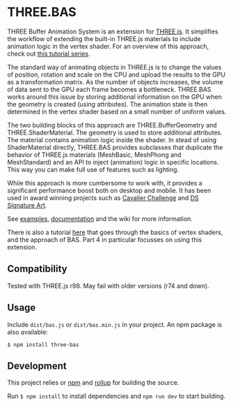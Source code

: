 # THREE.BAS
THREE Buffer Animation System is an extension for [THREE.js](https://github.com/mrdoob/three.js/). It simplifies the workflow of extending the built-in THREE.js materials to include animation logic in the vertex shader. For an overview of this approach, check out [this tutorial series](https://medium.com/@Zadvorsky/into-vertex-shaders-594e6d8cd804).

The standard way of animating objects in THREE.js is to change the values of position, rotation and scale on the CPU and upload the results to the GPU as a transformation matrix. As the number of objects increases, the volume of data sent to the GPU each frame becomes a bottleneck. THREE.BAS works around this issue by storing additional information on the GPU when the geometry is created (using attributes). The animation state is then determined in the vertex shader based on a small number of uniform values.

The two building blocks of this approach are THREE.BufferGeometry and THREE.ShaderMaterial. The geometry is used to store additional attributes. The material contains animation logic inside the shader. In stead of using ShaderMaterial directly, THREE.BAS provides subclasses that duplicate the behavior of THREE.js materials (MeshBasic, MeshPhong and MeshStandard) and an API to inject (animation) logic in specific locations. This way you can make full use of features such as lighting.

While this approach is more cumbersome to work with, it provides a significant performance boost both on desktop and mobile. It has been used in award winning projects such as [Cavalier Challenge](https://cavalierchallenge.com/) and [DS Signature Art](https://ds-signatureart.com/).

See [examples](http://three-bas-examples.surge.sh/), [documentation](http://three-bas-examples.surge.sh/docs/) and the wiki for more information.

There is also a tutorial [here](https://medium.com/@Zadvorsky/into-vertex-shaders-594e6d8cd804) that goes through the basics of vertex shaders, and the approach of BAS. Part 4 in particular focusses on using this extension. 

## Compatibility
Tested with THREE.js r98. May fail with older versions (r74 and down).

## Usage
Include `dist/bas.js` or `dist/bas.min.js` in your project. An npm package is also available:

    $ npm install three-bas

## Development
This project relies or [npm](https://www.npmjs.com/) and [rollup](https://rollupjs.org/) for building the source.

Run `$ npm install` to install dependencies and `npm run dev` to start building.
